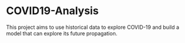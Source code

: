 # COVID19-Analysis
This project aims to use historical data to explore COVID-19 and build a model that can explore its future propagation.
